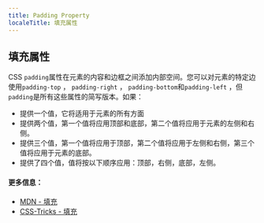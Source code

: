 ```yaml
---
title: Padding Property
localeTitle: 填充属性
---
```

## 填充属性

CSS `padding`属性在元素的内容和边框之间添加内部空间。您可以对元素的特定边使用`padding-top` ， `padding-right` ， `padding-bottom`和`padding-left` ，但`padding`是所有这些属性的简写版本。如果：

*   提供一个值，它将适用于元素的所有方面
*   提供两个值，第一个值将应用顶部和底部，第二个值将应用于元素的左侧和右侧。
*   提供三个值，第一个值将应用于顶部，第二个值将应用于左侧和右侧，第三个值将应用于元素的底部。
*   提供了四个值，值将按以下顺序应用：顶部，右侧，底部，左侧。

#### 更多信息：

*   [MDN - 填充](https://developer.mozilla.org/en-US/docs/Web/CSS/padding)
*   [CSS-Tricks - 填充](https://css-tricks.com/almanac/properties/p/padding/)